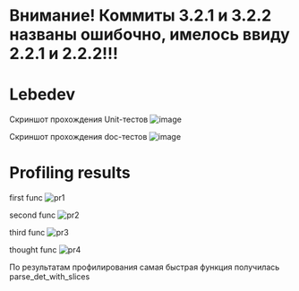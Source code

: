 # Внимание! Коммиты 3.2.1 и 3.2.2 названы ошибочно, имелось ввиду 2.2.1 и 2.2.2!!!
# Lebedev
Скриншот прохождения Unit-тестов
![image](https://user-images.githubusercontent.com/105739082/208314334-a07bb490-8c13-446f-ad2f-fd8d127f70fa.png)

Скриншот прохождения doc-тестов
![image](https://user-images.githubusercontent.com/105739082/208315094-2dade12a-f5d6-4c0a-b849-e0fff56b9ff9.png)

# Profiling results
first func
![pr1](https://user-images.githubusercontent.com/105739082/208319041-d633d856-fa8d-4bff-b797-aa09a02936fc.png)

second func
![pr2](https://user-images.githubusercontent.com/105739082/208319055-0f7c1302-6e59-4369-80c5-d6fd47c95f61.png)

third func
![pr3](https://user-images.githubusercontent.com/105739082/208319059-1aa68eef-fba9-4be0-8c0c-065ac690ce8d.png)

thought func
![pr4](https://user-images.githubusercontent.com/105739082/208319065-db5460c9-e883-4580-8655-099bb4e7fd89.png)

По результатам профилирования самая быстрая функция получилась parse_det_with_slices

